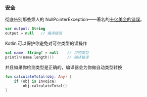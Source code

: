 ### 安全

彻底告别那些烦人的 NullPointerException——著名的[十亿美金的错误](http://www.infoq.com/presentations/Null-References-The-Billion-Dollar-Mistake-Tony-Hoare)。

``` kotlin
var output: String
output = null   // 编译错误
```

Kotlin 可以保护你避免对可空类型的误操作

``` kotlin
val name: String? = null    // 可控类型
println(name.length())      // 编译错误
```

并且如果你检测类型是正确的，编译器会为你做自动类型转换

``` kotlin
fun calculateTotal(obj: Any) {
    if (obj is Invoice)
        obj.calculateTotal()
}
```
